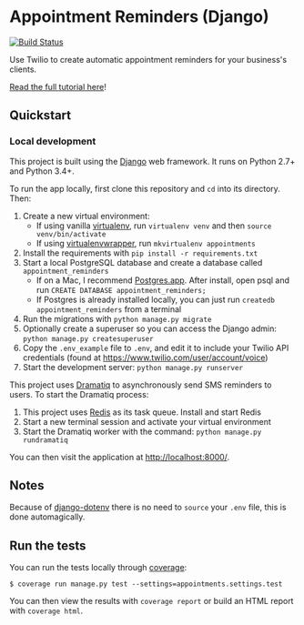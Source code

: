 # Appointment Reminders (Django)

[![Build Status](https://travis-ci.org/TwilioDevEd/appointment-reminders-django.svg?branch=master)](https://travis-ci.org/TwilioDevEd/appointment-reminders-django)

Use Twilio to create automatic appointment reminders for your business's clients.

[Read the full tutorial here](https://www.twilio.com/docs/tutorials/walkthrough/appointment-reminders/python/django)!

## Quickstart

### Local development

This project is built using the [Django](https://www.djangoproject.com/) web framework. It runs on Python 2.7+ and Python 3.4+.

To run the app locally, first clone this repository and `cd` into its directory. Then:

1. Create a new virtual environment:
    - If using vanilla [virtualenv](https://virtualenv.pypa.io/en/latest/), run `virtualenv venv` and then `source venv/bin/activate`
    - If using [virtualenvwrapper](https://virtualenvwrapper.readthedocs.org/en/latest/), run `mkvirtualenv appointments`
1. Install the requirements with `pip install -r requirements.txt`
1. Start a local PostgreSQL database and create a database called `appointment_reminders`
    - If on a Mac, I recommend [Postgres.app](http://postgresapp.com/). After install, open psql and run `CREATE DATABASE appointment_reminders;`
    - If Postgres is already installed locally, you can just run `createdb appointment_reminders` from a terminal
1. Run the migrations with `python manage.py migrate`
1. Optionally create a superuser so you can access the Django admin: `python manage.py createsuperuser`
1. Copy the `.env_example` file to `.env`, and edit it to include your Twilio API credentials (found at https://www.twilio.com/user/account/voice)
1. Start the development server: `python manage.py runserver`

This project uses [Dramatiq](https://dramatiq.io) to asynchronously send SMS reminders to users. To start the Dramatiq process:

1. This project uses [Redis](http://redis.io/) as its task queue. Install and start Redis
1. Start a new terminal session and activate your virtual environment
1. Start the Dramatiq worker with the command: `python manage.py rundramatiq`

You can then visit the application at [http://localhost:8000/](http://localhost:8000/).


## Notes

Because of [django-dotenv](https://github.com/jpadilla/django-dotenv) there is no need to `source` your `.env` file, this is done automagically.


## Run the tests

You can run the tests locally through [coverage](http://coverage.readthedocs.org/en/coverage-3.7.1/#):

```
$ coverage run manage.py test --settings=appointments.settings.test
```

You can then view the results with `coverage report` or build an HTML report with `coverage html`.
